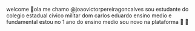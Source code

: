  welcome
🥇ola me chamo @joaovictorpereiragoncalves
sou estudante do colegio estadual civico militar dom carlos eduardo ensino medio e fundamental
estou no 1 ano do ensino medio
sou novo na plataforma 🤙 🐊

